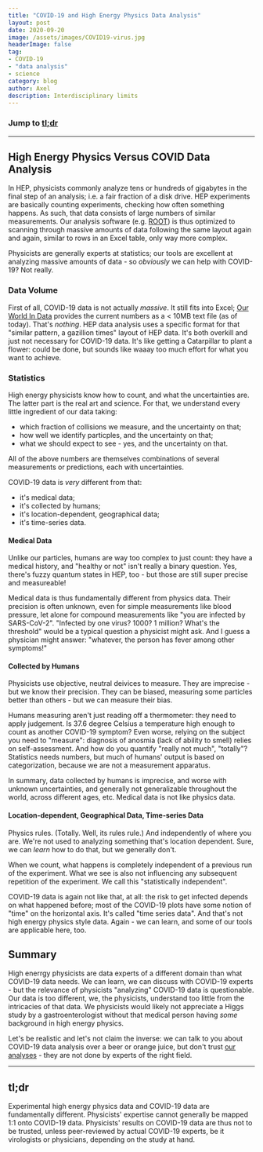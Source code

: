 ```yaml
---
title: "COVID-19 and High Energy Physics Data Analysis"
layout: post
date: 2020-09-20
image: /assets/images/COVID19-virus.jpg
headerImage: false
tag:
- COVID-19
- "data analysis"
- science
category: blog
author: Axel
description: Interdisciplinary limits
---
```


### Jump to [tl;dr](#tldr)

---

## High Energy Physics Versus COVID Data Analysis

In HEP, physicists commonly analyze tens or hundreds of gigabytes in the final step of an analysis;
i.e. a fair fraction of a disk drive.
HEP experiments are basically counting experiments, checking how often something happens.
As such, that data consists of large numbers of similar measurements.
Our analysis software (e.g. [ROOT](https://root.cern)) is thus optimized to scanning through massive amounts of data following the same layout again and again, similar to rows in an Excel table, only way more complex.

Physicists are generally experts at statistics; our tools are excellent at analyzing massive amounts of data - so *obviously* we can help with COVID-19? Not really.

### Data Volume

First of all, COVID-19 data is not actually *massive*.
It still fits into Excel; [Our World In Data](https://github.com/owid/covid-19-data/tree/master/public/data) provides the current numbers as a < 10MB text file (as of today).
That's *nothing*.
HEP data analysis uses a specific format for that "similar pattern, a gazillion times" layout of HEP data.
It's both overkill and just not necessary for COVID-19 data.
It's like getting a Catarpillar to plant a flower: could be done, but sounds like waaay too much effort for what you want to achieve.

### Statistics

High energy physicists know how to count, and what the uncertainties are.
The latter part is the real art and science.
For that, we understand every little ingredient of our data taking:

- which fraction of collisions we measure, and the uncertainty on that;
- how well we identify particples, and the uncertainty on that;
- what we should expect to see - yes, and the uncertainty on that.

All of the above numbers are themselves combinations of several measurements or predictions, each with uncertainties.

COVID-19 data is *very* different from that:

- it's medical data;
- it's collected by humans;
- it's location-dependent, geographical data;
- it's time-series data.

#### Medical Data

Unlike our particles, humans are way too complex to just count: they have a medical history, and "healthy or not" isn't really a binary question.
Yes, there's fuzzy quantum states in HEP, too - but those are still super precise and measureable!

Medical data is thus fundamentally different from physics data.
Their precision is often unknown, even for simple measurements like blood pressure, let alone for compound measurements like "you are infected by SARS-CoV-2".
"Infected by one virus? 1000? 1 million? What's the threshold" would be a typical question a physicist might ask.
And I guess a physician might answer: "whatever, the person has fever among other symptoms!"

#### Collected by Humans

Physicists use objective, neutral deivices to measure.
They are imprecise - but we know their precision.
They can be biased, measuring some particles better than others - but we can measure their bias.

Humans measuring aren't just reading off a thermometer:
they need to apply judgement.
Is 37.6 degree Celsius a temperature high enough to count as another COVID-19 symptom?
Even worse, relying on the subject you need to "measure":
diagnosis of anosmia (lack of ability to smell) relies on self-assessment.
And how do you quantify "really not much", "totally"?
Statistics needs numbers, but much of humans' output is based on categorization, because we are not a measurement apparatus.

In summary, data collected by humans is imprecise, and worse with unknown uncertainties, and generally not generalizable throughout the world, across different ages, etc.
Medical data is not like physics data.

#### Location-dependent, Geographical Data, Time-series Data

Physics rules.
(Totally. Well, its rules rule.)
And independently of where you are.
We're not used to analyzing something that's location dependent.
Sure, we can *learn* how to do that, but we generally don't.

When we count, what happens is completely independent of a previous run of the experiment.
What we see is also not influencing any subsequent repetition of the experiment.
We call this "statistically independent".

COVID-19 data is again not like that, at all:
the risk to get infected depends on what happened before; most of the COVID-19 plots have some notion of "time" on the horizontal axis.
It's called "time series data".
And that's not high energy physics style data.
Again - we can learn, and some of our tools are applicable here, too.



## Summary

High enerrgy physicists are data experts of a different domain than what COVID-19 data needs.
We can learn, we can discuss with COVID-19 experts - but the relevance of physicists "analyzing" COVID-19 data is questionable.
Our data is too different, we, the physicists, understand too little from the intricacies of that data.
We physicists would likely not appreciate a Higgs study by a gastroenterologist without that medical person having *some* background in high energy physics.

Let's be realistic and let's not claim the inverse:
we can talk to you about COVID-19 data analysis over a beer or orange juice, but don't trust [our analyses](https://arxiv.org/search/advanced?advanced=&terms-0-operator=AND&terms-0-term=COVID-19&terms-0-field=title&terms-1-operator=OR&terms-1-term=SARS-CoV-2&terms-1-field=abstract&terms-3-operator=OR&terms-3-term=COVID-19&terms-3-field=abstract&terms-4-operator=OR&terms-4-term=SARS-CoV-2&terms-4-field=title&terms-5-operator=OR&terms-5-term=coronavirus&terms-5-field=title&terms-6-operator=OR&terms-6-term=coronavirus&terms-6-field=abstract&classification-physics=y&classification-physics_archives=all&classification-include_cross_list=exclude&date-filter_by=all_dates&date-year=&date-from_date=&date-to_date=&date-date_type=submitted_date&abstracts=show&size=200&order=-announced_date_first) - they are not done by experts of the right field.

---

## tl;dr

Experimental high energy physics data and COVID-19 data are fundamentally different.
Physicists' expertise cannot generally be mapped 1:1 onto COVID-19 data.
Physicists' results on COVID-19 data are thus not to be trusted, unless peer-reviewed by actual COVID-19 experts, be it virologists or physicians, depending on the study at hand.
